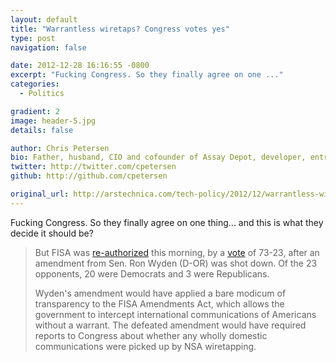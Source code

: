 ```yaml
---
layout: default
title: "Warrantless wiretaps? Congress votes yes"
type: post
navigation: false

date: 2012-12-28 16:16:55 -0800
excerpt: "Fucking Congress. So they finally agree on one ..."
categories:
  - Politics

gradient: 2
image: header-5.jpg
details: false

author: Chris Petersen
bio: Father, husband, CIO and cofounder of Assay Depot, developer, entrepreneur and technologist.
twitter: http://twitter.com/cpetersen
github: http://github.com/cpetersen

original_url: http://arstechnica.com/tech-policy/2012/12/warrantless-wiretaps-congress-votes-yes/
---
```



Fucking Congress. So they finally agree on one thing... and this is what they decide it should be?

 > 
 > 
 > But FISA was [re-authorized](http://thehill.com/blogs/floor-action/senate/274743-senate-votes-to-reauthorize-intelligence-surveillance-programs)  this morning, by a [vote](http://www.senate.gov/legislative/LIS/roll_call_lists/roll_call_vote_cfm.cfm?congress=112&session=2&vote=00236) of 73-23, after an amendment from Sen. Ron Wyden (D-OR) was shot down. Of the 23 opponents, 20 were Democrats and 3 were Republicans.
 > 
 > Wyden's amendment would have applied a bare modicum of transparency to the FISA Amendments Act, which allows the government to intercept international communications of Americans without a warrant. The defeated amendment would have required reports to Congress about whether any wholly domestic communications were picked up by NSA wiretapping.
 > 
 > 
